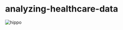# analyzing-healthcare-data

![hippo](https://media.giphy.com/media/v1.Y2lkPTc5MGI3NjExcDVib2Ewb2VocGs2YXE3bWFlaTZjNDR4bXl1a2NuajFnem5ncnZ1dyZlcD12MV9pbnRlcm5hbF9naWZfYnlfaWQmY3Q9Zw/bXiuTEIE1OUmGpGpij/giphy.gif)
